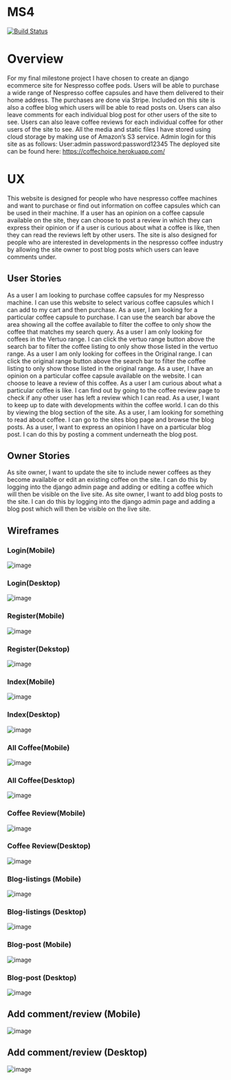 # MS4

[![Build Status](https://travis-ci.org/djjtyn/ms4.svg?branch=master)](https://travis-ci.org/djjtyn/ms4)

# Overview
For my final milestone project I have chosen to create an django ecommerce site for Nespresso coffee pods. Users 
will be able to purchase a wide range of Nespresso coffee capsules and have them delivered to their home address. 
The purchases are done via Stripe. Included on this site is also a coffee blog which users will be able to read posts on. Users can also leave comments for each individual blog post for other users of the site to see. Users can also leave coffee reviews for each individual coffee for other users of the site to see. 
All the media and static files I have stored using cloud storage by making use of Amazon’s S3 service. 
Admin login for this site as as follows:
User:admin
password:password12345
The deployed site can be found here: https://coffechoice.herokuapp.com/

# UX
This website is designed for people who have nespresso coffee machines and want to purchase or find out 
information on coffee capsules which can be used in their machine. If a user has an opinion on a coffee capsule 
available on the site, they can choose to post a review in which they can express their opinion or if a user is 
curious about what a coffee is like, then they can read the reviews left by other users.
The site is also designed for people who are interested in developments in the nespresso coffee industry by 
allowing the site owner to post blog posts which users can leave comments under.

## User Stories
As a user I am looking to purchase coffee capsules for my Nespresso machine. I can use this website to select 
various coffee capsules which I can add to my cart and then purchase.
As a user, I am looking for a particular coffee capsule to purchase. I can use the search bar above the area 
showing all the coffee available to filter the coffee to only show the coffee that matches my search query.
As a user I am only looking for coffees in the Vertuo range. I can click the vertuo range button above the 
search bar to filter the coffee listing to only show those listed in the vertuo range.
As a user I am only looking for coffees in the Original range. I can click the original range button above the 
search bar to filter the coffee listing to only show those listed in the  original range.
As a user, I have an opinion on a particular coffee capsule available on the website. I can choose to leave a 
review of this coffee.
As a user I am curious about what a particular coffee is like. I can find out by going to the coffee review page 
to check if any other user has left a review which I can read.
As a user, I want to keep up to date with developments within the coffee world. I can do this by viewing the blog 
section of the site.
As a user, I am looking for something to read about coffee. I can go to the sites blog page and browse the blog 
posts.
As a user, I want to express an opinion I have on a particular blog post. I can do this by posting a comment 
underneath the blog post.

## Owner Stories
As site owner, I want to update the site to include newer coffees as they become available or edit an existing 
coffee on the site. I can do this by logging into the django admin page and adding or editing a coffee which will then be visible on the live site.
As site owner, I want to add blog posts to the site. I can do this by logging into the django admin page and 
adding a blog post which will then be visible on the live site.

## Wireframes
### Login(Mobile)
![image](static/wireframes/Login(mobile).png)
### Login(Desktop)
![image](static/wireframes/Login(desktop).png)
### Register(Mobile)
![image](static/wireframes/Register(Mobile).png)
### Register(Dekstop)
![image](static/wireframes/Register(Desktop).png)
### Index(Mobile)
![image](static/wireframes/index(mobile).png)
### Index(Desktop)
![image](static/wireframes/index(desktop).png)
### All Coffee(Mobile)
![image](static/wireframes/all_coffee(mobile).png)
### All Coffee(Desktop)
![image](static/wireframes/all_coffee(desktop).png)
### Coffee Review(Mobile)
![image](static/wireframes/coffee_review(mobile).png)
### Coffee Review(Desktop)
![image](static/wireframes/coffee_review(desktop).png)
### Blog-listings (Mobile)
![image](static/wireframes/allblogposts(mobile).png)
### Blog-listings (Desktop)
![image](static/wireframes/allblogposts(desktop).png)
### Blog-post (Mobile)
![image](static/wireframes/blogpostdetail(mobile).png)
### Blog-post (Desktop)
![image](static/wireframes/blogpostdetail(desktop).png)
## Add comment/review (Mobile)
![image](static/wireframes/addreview_comment(mobile).png)
## Add comment/review (Desktop)
![image](static/wireframes/addreview_comment(desktop).png)








